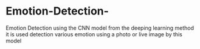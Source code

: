 # Emotion-Detection-
Emotion Detection using the CNN model from the deeping learning method it is used detection various emotion using a photo or live image by this model
